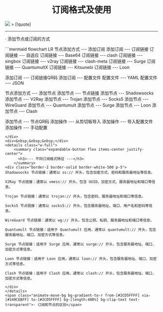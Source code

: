 # <center><span class="animate-move-bg bg-gradient-to-r from-[#2CD5FFFF] via-[#349CEBFF] to-[#2CD5FFFF] bg-[length:400%] bg-clip-text text-transparent">订阅格式及使用</span></center>
<img src="https://cdn.jsdelivr.net/gh/baib-web/img/20240826_231148.jpg"/>
> [!quote]

---
<span class="animate-move-bg bg-gradient-to-r from-[#2CD5FFFF] via-[#349CEBFF] to-[#2CD5FFFF] bg-[length:400%] bg-clip-text text-transparent">· 添加节点或订阅的方式</span>
<div class="border-2 border-solid border-blue-500 rounded-xl p-5">
```mermaid
flowchart LR
节点添加方式 --- 添加订阅
添加订阅 --- 订阅链接
订阅链接 --- 自适应
订阅链接 --- Base64
订阅链接 --- clash
订阅链接 --- singbox
订阅链接 --- v2ray
订阅链接 --- clash-meta
订阅链接 --- Surge
订阅链接 --- QuantumultX
订阅链接 --- Kitsunebi
订阅链接 --- Loon


添加订阅 --- 订阅链接QR码
添加订阅 --- 配置文件
配置文件 --- YAML
配置文件 --- JSON

节点添加方式 --- 添加节点
添加节点 --- 节点链接
添加节点 --- Shadowsocks
添加节点 --- V2Ray
添加节点 --- Trojan
添加节点 --- Socks5
添加节点 --- WireGuard
添加节点 --- Quantumult
添加节点 --- Surge
添加节点 --- Loon
添加节点 --- Clash

添加节点 --- 节点QR码
添加操作 --- 从剪切板导入
添加操作 --- 导入配置文件
添加操作 --- 手动配置
```
</div>
<div>&nbsp;&nbsp;&nbsp;</div>
<details class="w-full">
    <summary class="expandable-button flex items-center justify-center">
      <h3>--- 不同订阅格式特征 ---</h3>
    </summary>
<div class="border-2 border-solid border-white-500 p-5">
Shadowsocks 节点链接：通常以 ss:// 开头，包含加密方式、密码和服务器地址等信息。

V2Ray 节点链接：通常以 vmess:// 开头，包含 UUID、加密方式、服务器地址和端口等信息。

Trojan 节点链接：通常以 trojan:// 开头，包含密码、服务器地址和端口等信息。

Socks5 节点链接：通常以 socks5:// 开头，包含服务器地址、端口、用户名和密码等信息。

WireGuard 节点链接：通常以 wg:// 开头，包含公钥、私钥、服务器地址和端口等信息。

Quantumult 节点链接：适用于 Quantumult 应用，通常以 quantumult:// 开头，包含服务器地址、端口、加密方式等信息。

Surge 节点链接：适用于 Surge 应用，通常以 surge:// 开头，包含服务器地址、端口、加密方式等信息。

Loon 节点链接：适用于 Loon 应用，通常以 loon:// 开头，包含服务器地址、端口、加密方式等信息。

Clash 节点链接：适用于 Clash 应用，通常以 clash:// 开头，包含服务器地址、端口、加密方式等信息。

</div>
</details>
<span class="animate-move-bg bg-gradient-to-r from-[#2CD5FFFF] via-[#349CEBFF] to-[#2CD5FFFF] bg-[length:400%] bg-clip-text text-transparent">· 订阅和节点的区别</span>






